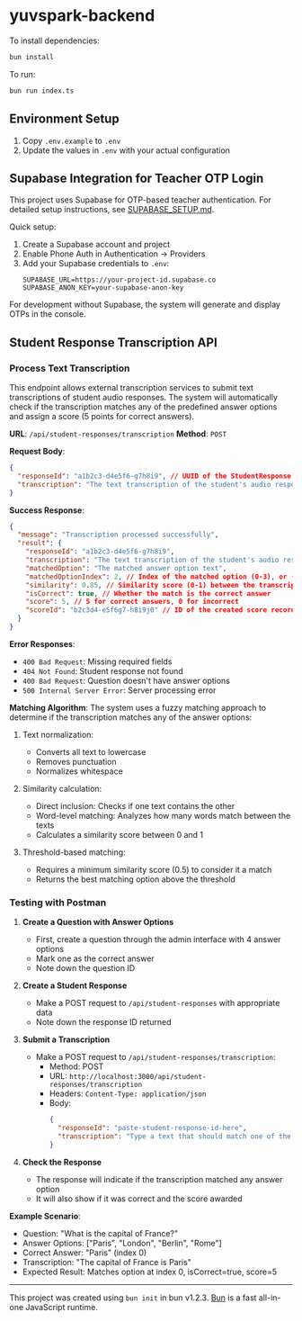 # yuvspark-backend

To install dependencies:

```bash
bun install
```

To run:

```bash
bun run index.ts
```

## Environment Setup

1. Copy `.env.example` to `.env`
2. Update the values in `.env` with your actual configuration

## Supabase Integration for Teacher OTP Login

This project uses Supabase for OTP-based teacher authentication. For detailed setup instructions, see [SUPABASE_SETUP.md](SUPABASE_SETUP.md).

Quick setup:

1. Create a Supabase account and project
2. Enable Phone Auth in Authentication → Providers
3. Add your Supabase credentials to `.env`:
   ```
   SUPABASE_URL=https://your-project-id.supabase.co
   SUPABASE_ANON_KEY=your-supabase-anon-key
   ```

For development without Supabase, the system will generate and display OTPs in the console.

## Student Response Transcription API

### Process Text Transcription

This endpoint allows external transcription services to submit text transcriptions of student audio responses. The system will automatically check if the transcription matches any of the predefined answer options and assign a score (5 points for correct answers).

**URL**: `/api/student-responses/transcription`
**Method**: `POST`

**Request Body**:
```json
{
  "responseId": "a1b2c3-d4e5f6-g7h8i9", // UUID of the StudentResponse
  "transcription": "The text transcription of the student's audio response"
}
```

**Success Response**:
```json
{
  "message": "Transcription processed successfully",
  "result": {
    "responseId": "a1b2c3-d4e5f6-g7h8i9",
    "transcription": "The text transcription of the student's audio response",
    "matchedOption": "The matched answer option text",
    "matchedOptionIndex": 2, // Index of the matched option (0-3), or -1 if no match
    "similarity": 0.85, // Similarity score (0-1) between the transcription and the matched option
    "isCorrect": true, // Whether the match is the correct answer
    "score": 5, // 5 for correct answers, 0 for incorrect
    "scoreId": "b2c3d4-e5f6g7-h8i9j0" // ID of the created score record
  }
}
```

**Error Responses**:
- `400 Bad Request`: Missing required fields
- `404 Not Found`: Student response not found
- `400 Bad Request`: Question doesn't have answer options
- `500 Internal Server Error`: Server processing error

**Matching Algorithm**:
The system uses a fuzzy matching approach to determine if the transcription matches any of the answer options:

1. Text normalization:
   - Converts all text to lowercase
   - Removes punctuation
   - Normalizes whitespace

2. Similarity calculation:
   - Direct inclusion: Checks if one text contains the other
   - Word-level matching: Analyzes how many words match between the texts
   - Calculates a similarity score between 0 and 1

3. Threshold-based matching:
   - Requires a minimum similarity score (0.5) to consider it a match
   - Returns the best matching option above the threshold

### Testing with Postman

1. **Create a Question with Answer Options**
   - First, create a question through the admin interface with 4 answer options
   - Mark one as the correct answer
   - Note down the question ID

2. **Create a Student Response**
   - Make a POST request to `/api/student-responses` with appropriate data
   - Note down the response ID returned

3. **Submit a Transcription**
   - Make a POST request to `/api/student-responses/transcription`:
     - Method: POST
     - URL: `http://localhost:3000/api/student-responses/transcription`
     - Headers: `Content-Type: application/json`
     - Body:
       ```json
       {
         "responseId": "paste-student-response-id-here",
         "transcription": "Type a text that should match one of the answer options"
       }
       ```

4. **Check the Response**
   - The response will indicate if the transcription matched any answer option
   - It will also show if it was correct and the score awarded

**Example Scenario**:
- Question: "What is the capital of France?"
- Answer Options: ["Paris", "London", "Berlin", "Rome"]
- Correct Answer: "Paris" (index 0)
- Transcription: "The capital of France is Paris"
- Expected Result: Matches option at index 0, isCorrect=true, score=5

---

This project was created using `bun init` in bun v1.2.3. [Bun](https://bun.sh) is a fast all-in-one JavaScript runtime.
